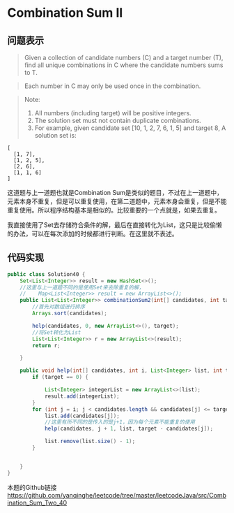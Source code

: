 # Combination Sum II   

## 问题表示

>Given a collection of candidate numbers (C) and a target number (T), find all unique combinations in C where the candidate numbers sums to T.

>Each number in C may only be used once in the combination.

>Note:
> 1. All numbers (including target) will be positive integers.
> 2. The solution set must not contain duplicate combinations.
> 3. For example, given candidate set [10, 1, 2, 7, 6, 1, 5] and target 8, 
A solution set is: 

```
[
  [1, 7],
  [1, 2, 5],
  [2, 6],
  [1, 1, 6]
]
```

这道题与上一道题也就是Combination Sum是类似的题目，不过在上一道题中，元素本身不重复，但是可以重复使用，在第二道题中，元素本身会重复，但是不能重复使用。所以程序结构基本是相似的。比较重要的一个点就是，如果去重复。

我直接使用了Set去存储符合条件的解，最后在直接转化为List，这只是比较偷懒的办法，可以在每次添加的时候都进行判断。在这里就不表述。

## 代码实现

```java
public class Solution40 {
    Set<List<Integer>> result = new HashSet<>();
    //这里与上一道题不同的是使用Set来去除重复的解，
    //    Map<List<Integer>> result = new ArrayList<>();
    public List<List<Integer>> combinationSum2(int[] candidates, int target) {
        //首先对数组进行排序
        Arrays.sort(candidates);

        help(candidates, 0, new ArrayList<>(), target);
        //将Set转化为List
        List<List<Integer>> r = new ArrayList<>(result);
        return r;

    }

    public void help(int[] candidates, int i, List<Integer> list, int target) {
        if (target == 0) {

            List<Integer> integerList = new ArrayList<>(list);
            result.add(integerList);
        }
        for (int j = i; j < candidates.length && candidates[j] <= target; j++) {
            list.add(candidates[j]);
            //这里有所不同的是传入的是j+1，因为每个元素不能重复的使用
            help(candidates, j + 1, list, target - candidates[j]);

            list.remove(list.size() - 1);
        }


    }
}
```


本题的Github链接
https://github.com/yanqinghe/leetcode/tree/master/leetcodeJava/src/Combination_Sum_Two_40